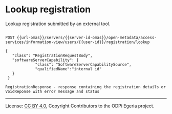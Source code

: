 <!-- SPDX-License-Identifier: CC-BY-4.0 -->
<!-- Copyright Contributors to the ODPi Egeria project. -->

# Lookup registration

Lookup registration submitted by an external tool.

```

POST {{url-omas}}/servers/{{server-id-omas}}/open-metadata/access-services/information-view/users/{{user-id}}/registration/lookup

{
   "class": "RegistrationRequestBody",
   "softwareServerCapability": {
             "class": "SoftwareServerCapabilitySource",
             "qualifiedName":"internal id"
   }
 }

RegistrationResponse - response containing the registration details or
VoidReponse with error message and status

```
----
License: [CC BY 4.0](https://creativecommons.org/licenses/by/4.0/),
Copyright Contributors to the ODPi Egeria project.








